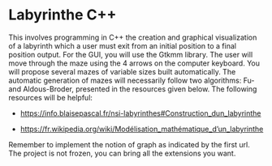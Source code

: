 # Labyrinthe C++



This involves programming in C++ the creation and graphical visualization of a labyrinth
which a user must exit from an initial position to a final position
output. For the GUI, you will use the Gtkmm library. The user
will move through the maze using the 4 arrows on the computer keyboard.
You will propose several mazes of variable sizes built automatically.
The automatic generation of mazes will necessarily follow two algorithms: Fu-
and Aldous-Broder, presented in the resources given below.
The following resources will be helpful:

- https://info.blaisepascal.fr/nsi-labyrinthes#Construction_dun_labyrinthe

- https://fr.wikipedia.org/wiki/Modélisation_mathématique_d’un_labyrinthe

Remember to implement the notion of graph as indicated by the first url.
The project is not frozen, you can bring all the extensions you want.
